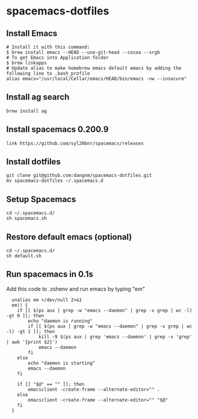 # spacemacs-dotfiles
## Install Emacs
    # Install it with this command:
    $ brew install emacs --HEAD --use-git-head --cocoa --srgb
    # To get Emacs into Application folder 
    $ brew linkapps
    # Update alias to make homebrew emacs default emacs by adding the following line to .bash_profile
    alias emacs="/usr/local/Cellar/emacs/HEAD/bin/emacs -nw --insecure"
## Install ag search
    brew install ag
## Install spacemacs 0.200.9
    link https://github.com/syl20bnr/spacemacs/releases
## Install dotfiles
    git clone git@github.com:dangnm/spacemacs-dotfiles.git
    mv spacemacs-dotfiles ~/.spacemacs.d
## Setup Spacemacs
    cd ~/.spacemacs.d/
    sh spacemacs.sh
## Restore default emacs (optional)
    cd ~/.spacemacs.d/
    sh default.sh
## Run spacemacs in 0.1s
Add this code to .zshenv and run emacs by typing "em"

```
  unalias em >/dev/null 2>&1
  em() {
    if [[ $(ps aux | grep -w "emacs --daemon" | grep -v grep | wc -l) -gt 0 ]]; then
        echo "daemon is running"
        if [[ $(ps aux | grep -w "emacs --daemon" | grep -v grep | wc -l) -gt 1 ]]; then
            kill -9 $(ps aux | grep 'emacs --daemon' | grep -v 'grep' | awk '{print $2}')
            emacs --daemon
        fi
    else
        echo "daemon is starting"
        emacs --daemon
    fi

    if [[ "$@" == "" ]]; then
        emacsclient -create-frame --alternate-editor="" .
    else
        emacsclient -create-frame --alternate-editor="" "$@"
    fi
  }
```



